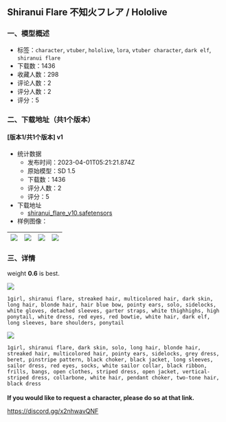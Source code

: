 ## Shiranui Flare 不知火フレア / Hololive
### 一、模型概述

- 标签：`character`, `vtuber`, `hololive`, `lora`, `vtuber character`, `dark elf`, `shiranui flare`
- 下载数：1436
- 收藏人数：298
- 评论人数：2
- 评分人数：2
- 评分：5

### 二、下载地址（共1个版本）

#### [版本1/共1个版本] v1

- 统计数据
  - 发布时间：2023-04-01T05:21:21.874Z
  - 原始模型：SD 1.5
  - 下载数：1436
  - 评分人数：2
  - 评分：5
- 下载地址
  - [shiranui_flare_v10.safetensors](https://civitai.com/api/download/models/32934)
- 样例图像：

| <img src="https://image.civitai.com/xG1nkqKTMzGDvpLrqFT7WA/4ad2b632-18a6-4ab1-ab4e-0a12b7f63600/width=450/375207.jpeg" /> | <img src="https://image.civitai.com/xG1nkqKTMzGDvpLrqFT7WA/ce08b66b-5986-41db-c4ba-984d54520c00/width=450/375217.jpeg" /> | <img src="https://image.civitai.com/xG1nkqKTMzGDvpLrqFT7WA/5cdc32fd-b1c5-4916-ca12-17281dfa9f00/width=450/375216.jpeg" /> | <img src="https://image.civitai.com/xG1nkqKTMzGDvpLrqFT7WA/5b17e682-a8dc-42f1-35b2-16b01c02e500/width=450/375215.jpeg" /> |
| ---- | ---- | ---- | ---- |


### 三、详情
<p>weight <strong>0.6</strong> is best.<br /></p><img src="https://imagecache.civitai.com/xG1nkqKTMzGDvpLrqFT7WA/1064d37d-c98c-47b7-06ab-fb50fa644100/width=525/1064d37d-c98c-47b7-06ab-fb50fa644100" /><p><code>1girl, shiranui flare, streaked hair, multicolored hair, dark skin, long hair, blonde hair, hair blue bow, pointy ears, solo, sidelocks, white gloves, detached sleeves, garter straps, white thighhighs, high ponytail, white dress, red eyes, red bowtie, white hair, dark elf, long sleeves, bare shoulders, ponytail</code><br /></p><img src="https://imagecache.civitai.com/xG1nkqKTMzGDvpLrqFT7WA/e5f62cc0-fb7c-40e1-1cfe-8a53b4365900/width=525/e5f62cc0-fb7c-40e1-1cfe-8a53b4365900" /><p><code>1girl, shiranui flare, dark skin, solo, long hair, blonde hair, streaked hair, multicolored hair, pointy ears, sidelocks, grey dress, beret, pinstripe pattern, black choker, black jacket, long sleeves, sailor dress, red eyes, socks, white sailor collar, black ribbon, frills, bangs, open clothes, striped dress, open jacket, vertical-striped dress, collarbone, white hair, pendant choker, two-tone hair, black dress</code><br /><br /><strong>If you would like to request a character, please do so at that link.</strong></p><p><a target="_blank" rel="ugc" href="https://discord.gg/x2nhwavQNF">https://discord.gg/x2nhwavQNF</a><br /></p>